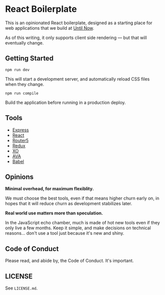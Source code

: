 # React Boilerplate

This is an opinionated React boilerplate, designed as a starting place for web
applications that we build at [Until Now](http://untilnow.co).

As of this writing, it only supports client side rendering &mdash; but that will
eventually change.

## Getting Started

```
npm run dev
```

This will start a development server, and automatically reload CSS files when
they change.

```
npm run compile
```

Build the application before running in a production deploy.

## Tools

* [Express](http://expressjs.com)
* [React](https://facebook.github.io/react)
* [Router5](http://router5.github.io)
* [Redux](http://redux.js.org)
* [XO](https://github.com/sindresorhus/xo)
* [AVA](https://github.com/sindresorhus/ava)
* [Babel](https://babeljs.io)

## Opinions

**Minimal overhead, for maximum flexiblity.**

We must choose the best tools, even if that means higher churn early on, in
hopes that it will reduce churn as development stabilizes later.

**Real world use matters more than speculation.**

In the JavaScript echo chamber, much is made of hot new tools even if they only
live a few months. Keep it simple, and make decisions on technical reasons...
don't use a tool just because it's new and shiny.

## Code of Conduct

Please read, and abide by, the Code of Conduct. It's important.

## LICENSE

See `LICENSE.md`.

